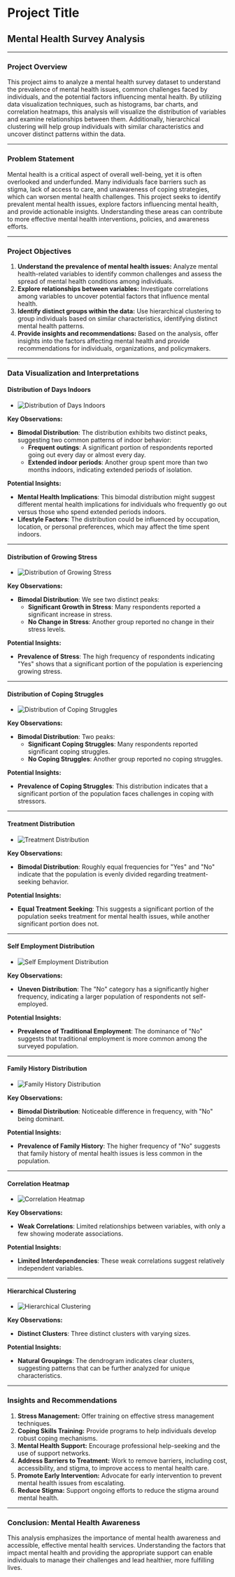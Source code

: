 # Project Title
## Mental Health Survey Analysis

---

### Project Overview
This project aims to analyze a mental health survey dataset to understand the prevalence of mental health issues, common challenges faced by individuals, and the potential factors influencing mental health. By utilizing data visualization techniques, such as histograms, bar charts, and correlation heatmaps, this analysis will visualize the distribution of variables and examine relationships between them. Additionally, hierarchical clustering will help group individuals with similar characteristics and uncover distinct patterns within the data.

---

### Problem Statement
Mental health is a critical aspect of overall well-being, yet it is often overlooked and underfunded. Many individuals face barriers such as stigma, lack of access to care, and unawareness of coping strategies, which can worsen mental health challenges. This project seeks to identify prevalent mental health issues, explore factors influencing mental health, and provide actionable insights. Understanding these areas can contribute to more effective mental health interventions, policies, and awareness efforts.

---

### Project Objectives

1. **Understand the prevalence of mental health issues:** Analyze mental health-related variables to identify common challenges and assess the spread of mental health conditions among individuals.
2. **Explore relationships between variables:** Investigate correlations among variables to uncover potential factors that influence mental health.
3. **Identify distinct groups within the data:** Use hierarchical clustering to group individuals based on similar characteristics, identifying distinct mental health patterns.
4. **Provide insights and recommendations:** Based on the analysis, offer insights into the factors affecting mental health and provide recommendations for individuals, organizations, and policymakers.

---

### Data Visualization and Interpretations

#### Distribution of Days Indoors

- ![Distribution of Days Indoors](https://github.com/Phenomkay/Mental-Health-Survey-Analysis/blob/b711e463078d7fe9f14a4cf7fb3464e845042042/distribution%20of%20days%20indoors.png)

**Key Observations:**

- **Bimodal Distribution**: The distribution exhibits two distinct peaks, suggesting two common patterns of indoor behavior:
    - **Frequent outings**: A significant portion of respondents reported going out every day or almost every day.
    - **Extended indoor periods**: Another group spent more than two months indoors, indicating extended periods of isolation.

**Potential Insights:**

- **Mental Health Implications**: This bimodal distribution might suggest different mental health implications for individuals who frequently go out versus those who spend extended periods indoors.
- **Lifestyle Factors**: The distribution could be influenced by occupation, location, or personal preferences, which may affect the time spent indoors.
  
---

#### Distribution of Growing Stress

- ![Distribution of Growing Stress](https://github.com/Phenomkay/Mental-Health-Survey-Analysis/blob/4aa5580d0cb1da4e61c372f1d3b8464cf84f752b/distribution%20of%20growing%20stress.png)

**Key Observations:**

- **Bimodal Distribution**: We see two distinct peaks:
    - **Significant Growth in Stress**: Many respondents reported a significant increase in stress.
    - **No Change in Stress**: Another group reported no change in their stress levels.

**Potential Insights:**

- **Prevalence of Stress**: The high frequency of respondents indicating "Yes" shows that a significant portion of the population is experiencing growing stress.
  
---

#### Distribution of Coping Struggles

- ![Distribution of Coping Struggles](https://github.com/Phenomkay/Mental-Health-Survey-Analysis/blob/4aa5580d0cb1da4e61c372f1d3b8464cf84f752b/distribution%20of%20coping%20struggles.png)

**Key Observations:**

- **Bimodal Distribution**: Two peaks:
    - **Significant Coping Struggles**: Many respondents reported significant coping struggles.
    - **No Coping Struggles**: Another group reported no coping struggles.

**Potential Insights:**

- **Prevalence of Coping Struggles**: This distribution indicates that a significant portion of the population faces challenges in coping with stressors.

---

#### Treatment Distribution

- ![Treatment Distribution](https://github.com/Phenomkay/Mental-Health-Survey-Analysis/blob/4aa5580d0cb1da4e61c372f1d3b8464cf84f752b/treatment%20distribution.png)

**Key Observations:**

- **Bimodal Distribution**: Roughly equal frequencies for "Yes" and "No" indicate that the population is evenly divided regarding treatment-seeking behavior.

**Potential Insights:**

- **Equal Treatment Seeking**: This suggests a significant portion of the population seeks treatment for mental health issues, while another significant portion does not.

---

#### Self Employment Distribution

- ![Self Employment Distribution](https://github.com/Phenomkay/Mental-Health-Survey-Analysis/blob/4aa5580d0cb1da4e61c372f1d3b8464cf84f752b/self%20employment%20distribution.png)

**Key Observations:**

- **Uneven Distribution**: The "No" category has a significantly higher frequency, indicating a larger population of respondents not self-employed.

**Potential Insights:**

- **Prevalence of Traditional Employment**: The dominance of "No" suggests that traditional employment is more common among the surveyed population.

---

#### Family History Distribution

- ![Family History Distribution](https://github.com/Phenomkay/Mental-Health-Survey-Analysis/blob/4aa5580d0cb1da4e61c372f1d3b8464cf84f752b/family%20history%20distribution.png)

**Key Observations:**

- **Bimodal Distribution**: Noticeable difference in frequency, with "No" being dominant.

**Potential Insights:**

- **Prevalence of Family History**: The higher frequency of "No" suggests that family history of mental health issues is less common in the population.

---

#### Correlation Heatmap

- ![Correlation Heatmap](https://github.com/Phenomkay/Mental-Health-Survey-Analysis/blob/4aa5580d0cb1da4e61c372f1d3b8464cf84f752b/mental%20health%20correlation%20heatmap.png)

**Key Observations:**

- **Weak Correlations**: Limited relationships between variables, with only a few showing moderate associations.

**Potential Insights:**

- **Limited Interdependencies**: These weak correlations suggest relatively independent variables.

---

#### Hierarchical Clustering

- ![Hierarchical Clustering](https://github.com/Phenomkay/Mental-Health-Survey-Analysis/blob/4aa5580d0cb1da4e61c372f1d3b8464cf84f752b/dendrogram.png)

**Key Observations:**

- **Distinct Clusters**: Three distinct clusters with varying sizes.

**Potential Insights:**

- **Natural Groupings**: The dendrogram indicates clear clusters, suggesting patterns that can be further analyzed for unique characteristics.

---

### Insights and Recommendations

1. **Stress Management:** Offer training on effective stress management techniques.
2. **Coping Skills Training:** Provide programs to help individuals develop robust coping mechanisms.
3. **Mental Health Support:** Encourage professional help-seeking and the use of support networks.
4. **Address Barriers to Treatment:** Work to remove barriers, including cost, accessibility, and stigma, to improve access to mental health care.
5. **Promote Early Intervention:** Advocate for early intervention to prevent mental health issues from escalating.
6. **Reduce Stigma:** Support ongoing efforts to reduce the stigma around mental health.

---

### Conclusion: Mental Health Awareness
This analysis emphasizes the importance of mental health awareness and accessible, effective mental health services. Understanding the factors that impact mental health and providing the appropriate support can enable individuals to manage their challenges and lead healthier, more fulfilling lives.
